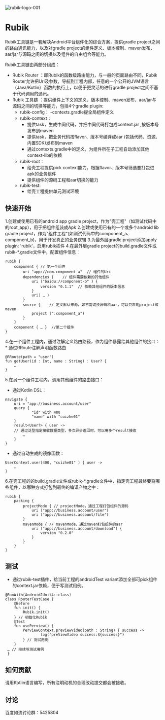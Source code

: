 ![rubik-logo-001](https://user-images.githubusercontent.com/7745189/174275733-ff1ec56e-82ea-4c3b-86de-b2b07d258842.jpeg)
# Rubik
Rubik工具链是一套解决Android平台组件化的综合方案，提供gradle project之间的路由通讯能力，以及对gradle project的组件定义、版本控制、maven发布、aar/jar与源码之间的切换以及组件的自由组合等能力。

Rubik工具链由两部分组成：
* Rubik Router ：即Rubik的函数级路由能力，与一般的页面路由不同，Rubik Router允许把Uri及参数，导航到工程内部，任意的一个公开的JVM语言（Java/Kotlin）函数的执行上，以便于更灵活的进行gradle project之间不基于代码调用的通讯。
* Rubik 工具链 ：提供组件上下文的定义、版本控制、maven发布、aar/jar与源码之间的切换等能力，包括4个gradle plugin:
    + rubik-config：
        -contexts.gradle提全局组件定义
    + rubik-context：
        - 提供task，生成中间代码，并把中间代码打包成context.jar ,按版本号发布到maven
        - 提供task，把业务代码按flavor、版本号编译成aar (包括代码、资源、内置SDK)发布到maven
        - 通过contexts.gradle中的定义，为组件所在子工程自动添加其他context-lib的依赖
    + rubik-root：
        - 给壳工程提供pick context能力，根据flavor、版本号筛选要打包进apk的业务组件
        - 提供组件的源码工程和aar切换的能力
    + rubik-test:
        - 给壳工程提供单元测试环境
        
## 快速开始
1.创建或使用已有的android app gradle project，作为"壳工程"（如测试代码中的root_app），用于把组件组装成Apk
2.创建或使用已有的一个或多个android lib gradle project，作为"组件工程"(如测试代码中的component_a、component_b)，用于开发真正的业务逻辑
3.为最外层gradle project添加apply plugin: 'rubik'，启用rubik插件
4.在最外层gradle project的build.gradle文件或rubik-*.gradle文件中，配置组件信息：
```
rubik {
    component { // 第一个组件
        uri "app://com.component-a"  // 组件的Uri
        dependencies {    // 组件需要依赖的其他组件
            uri ("baidu://component-b" ) { 
                version "0.1.1"  // 依赖其他组件的版本信息
            }
            uri( … ) 
        }
        source {    // 定义默认来源，如不需切换源码和aar，可以只声明project或maven
            project (":component_a") 
        }
    }
    component { … }  //第二个组件
} 
```
4.在一个组件工程内，通过注解定义路由路径，作为组件暴露给其他组件的接口：
    * 通过RRoute注解声明函数路由
```
@RRoute(path = "user") 
fun getUser(id : Int, name : String) : User? { 
    …
}
```
5.在另一个组件工程内，调用其他组件的路由接口：
   * 通过Kotlin DSL：
```
navigate {
	uri = "app://business.account/user"
	query {
	        "id" with 400
	        "name" with "cuizhe01" 
	}
    result<User?> { user -> 
    // 通过泛型指定接收数据类型，多次异步返回时，可以用多个result接收
        …
    }
} 
```
   
   * 通过自动生成的镜像函数：
```
UserContext.user(400, "cuizhe01" ) { user ->
    …
}
```
6.在壳工程的的build.gradle文件或rubik-*.gradle文件中，指定壳工程最终要将哪些组件，以哪种方式打包到最终的编译产物之中：
```
rubik {	
    packing {
        projectMode { // projectMode，通过工程打包组件的源码
            uri ("app://business.account/user")
            uri ("app://business.account/file")
        }
        mavenMode { // mavenMode，通过maven打包组件的aar
            uri ("app://business.account/download") {
                version "0.2.0" 
            }
        }
    }
} 
```
## 测试
* 通过rubik-test插件，给当前工程的androidTest variant添加全部可pick组件的context.jar依赖，便于写测试用例。
```
@RunWith(AndroidJUnit4::class)
class RouterTestCase {
    @Before
    fun init() {
        Rubik.init()
    } // 初始化Rubik
    @Test
    fun usePerview() {
        PerviewContext.preViewVideo(path : String) { success ->
                log("preViewVideo success:${success}")
        } // 测试用例
    }
 … // 继续写测试用例
 }

```

## 如何贡献
请用Kotlin语言编写，所有注明动机的合理改动提交都会被接收。


## 讨论
百度如流讨论群：5425804
